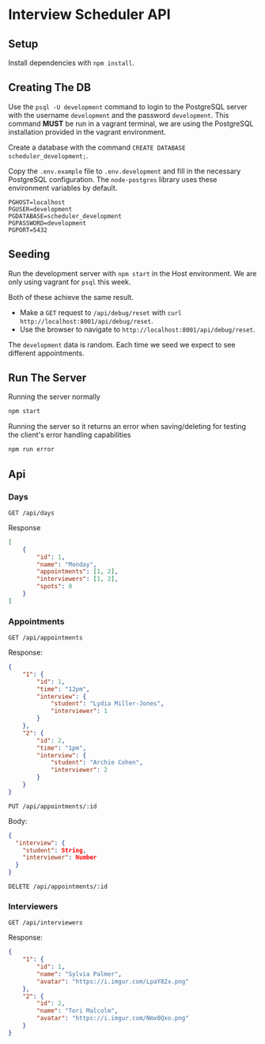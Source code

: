 # Interview Scheduler API

## Setup

Install dependencies with `npm install`.

## Creating The DB

Use the `psql -U development` command to login to the PostgreSQL server with the username `development` and the password `development`. This command **MUST** be run in a vagrant terminal, we are using the PostgreSQL installation provided in the vagrant environment.

Create a database with the command `CREATE DATABASE scheduler_development;`.

Copy the `.env.example` file to `.env.development` and fill in the necessary PostgreSQL configuration. The `node-postgres` library uses these environment variables by default.

```
PGHOST=localhost
PGUSER=development
PGDATABASE=scheduler_development
PGPASSWORD=development
PGPORT=5432
```

## Seeding

Run the development server with `npm start` in the Host environment. We are only using vagrant for `psql` this week.

Both of these achieve the same result.

- Make a `GET` request to `/api/debug/reset` with `curl http://localhost:8001/api/debug/reset`.
- Use the browser to navigate to `http://localhost:8001/api/debug/reset`.

The `development` data is random. Each time we seed we expect to see different appointments.

## Run The Server

Running the server normally

```sh
npm start
```

Running the server so it returns an error when saving/deleting for testing the client's error handling capabilities

```sh
npm run error
```

## Api

### Days

`GET /api/days`

Response

```json
[
	{
		"id": 1,
		"name": "Monday",
		"appointments": [1, 2],
		"interviewers": [1, 2],
		"spots": 0
	}
]
```

### Appointments

`GET /api/appointments`

Response:

```json
{
	"1": {
		"id": 1,
		"time": "12pm",
		"interview": {
			"student": "Lydia Miller-Jones",
			"interviewer": 1
		}
	},
	"2": {
		"id": 2,
		"time": "1pm",
		"interview": {
			"student": "Archie Cohen",
			"interviewer": 2
		}
	}
}
```

`PUT /api/appointments/:id`

Body:

```json
{
  "interview": {
    "student": String,
    "interviewer": Number
  }
}
```

`DELETE /api/appointments/:id`

### Interviewers

`GET /api/interviewers`

Response:

```json
{
	"1": {
		"id": 1,
		"name": "Sylvia Palmer",
		"avatar": "https://i.imgur.com/LpaY82x.png"
	},
	"2": {
		"id": 2,
		"name": "Tori Malcolm",
		"avatar": "https://i.imgur.com/Nmx0Qxo.png"
	}
}
```
